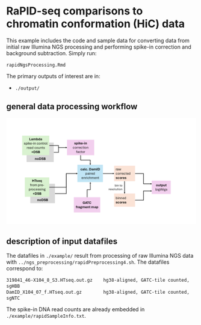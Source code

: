 # RaPID-seq comparisons to chromatin conformation (HiC) data
This example includes the code and sample data for converting data from initial raw Illumina NGS processing and performing spike-in correction and background subtraction. Simply run:

```
rapidNgsProcessing.Rmd
```

The primary outputs of interest are in:

* `./output/`  


## general data processing workflow
![rapid_basic_workflow](https://github.com/yehcd/rapid-tools/blob/initial/misc/figures/rapid_basic.PNG)



## description of input datafiles
The datafiles in `./example/` result from processing of raw Illumina NGS data with `../ngs_preprocessing/rapidPreprocessing4.sh`. The datafiles correspond to:

```
319841_46-X104_8_S3.HTseq.out.gz	hg38-aligned, GATC-tile counted, sgHBB
DamID_X104_07_f.HTseq.out.gz		hg38-aligned, GATC-tile counted, sgNTC
```

The spike-in DNA read counts are already embedded in `./example/rapidSampleInfo.txt`.
